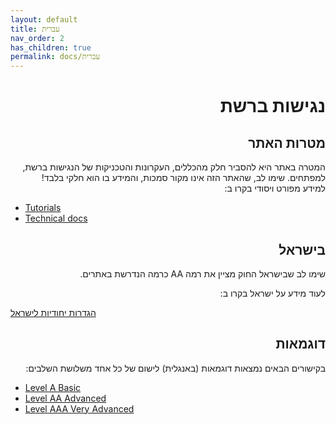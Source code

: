 ```yaml
---
layout: default
title: עברית
nav_order: 2
has_children: true
permalink: docs/עברית
---
```

<div dir="rtl">

 

<h1>
נגישות ברשת
</h1>

 <h2>
 מטרות האתר
 </h2>
המטרה באתר היא להסביר חלק מהכללים, העקרונות והטכניקות של הנגישות ברשת, למפתחים.
שימו לב, שהאתר הזה אינו מקור סמכות, והמידע בו הוא חלקי בלבד!
<br>
למידע מפורט ויסודי בקרו ב:

<br>
<div dir="ltr">

* [Tutorials](/accessibility/docs/Tutorials) 
* [Technical docs](accessibility/docs/Technical%20Docs)
</div>
<h2>בישראל </h2>

שימו לב שבישראל החוק מציין את רמה AA כרמה הנדרשת באתרים. 

לעוד מידע על ישראל בקרו ב:

<div dir="ltr">
<a href="/accessibility/docs/Hebrew/hebrew-israel.html">הגדרות יחודיות לישראל</a>
 


</div>

 <h2>
 דוגמאות
 </h2>
בקישורים הבאים נמצאות דוגמאות (באנגלית) לישום של כל אחד משלושת השלבים:


<div dir="ltr">
<ul>
<li>
<a href="/accessibility/docs/LevelA">Level A Basic</a>
</li>
<li>
<a href="/accessibility/docs/LevelAA">Level AA Advanced</a>
</li>
<li>
<a href="/accessibility/docs/LevelAAA">Level AAA  Very Advanced</a>
</li>
 </ul>


 
</div>

 

</div>